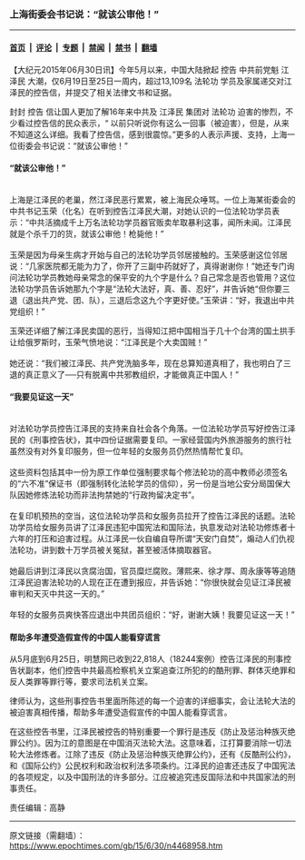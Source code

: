 ### 上海街委会书记说：“就该公审他！”

---

#### [首页](../../../..?n4468958) &nbsp;|&nbsp; [评论](../../../../../epoch-comment?n4468958) &nbsp;|&nbsp; [专题](../../../../../epoch-special?n4468958) &nbsp;|&nbsp; [禁闻](../../../../../epoch-news?n4468958) &nbsp;|&nbsp; [禁书](../../../../../books?n4468958) &nbsp;|&nbsp; [翻墙](https://github.com/gfw-breaker/nogfw/blob/master/README.md?n4468958)


<div class="post_content" id="artbody" itemprop="articleBody">
 <!-- article content begin -->
 <p>
  【大纪元2015年06月30日讯】今年5月以来，中国大陆掀起
  <ok href="https://www.epochtimes.com/gb/tag/%E6%8E%A7%E5%91%8A.html">
   控告
  </ok>
  中共前党魁
  <ok href="https://www.epochtimes.com/gb/tag/%E6%B1%9F%E6%B3%BD%E6%B0%91.html">
   江泽民
  </ok>
  大潮，仅6月19日至25日一周内，超过13,109名
  <ok href="https://www.epochtimes.com/gb/tag/%E6%B3%95%E8%BD%AE%E5%8A%9F.html">
   法轮功
  </ok>
  学员及家属递交对江泽民的控告信，并提交了相关法律文书和证据。
 </p>
 <p>
  封封
  <ok href="https://www.epochtimes.com/gb/tag/%E6%8E%A7%E5%91%8A.html">
   控告
  </ok>
  信让国人更加了解16年来中共及
  <ok href="https://www.epochtimes.com/gb/tag/%E6%B1%9F%E6%B3%BD%E6%B0%91.html">
   江泽民
  </ok>
  集团对
  <ok href="https://www.epochtimes.com/gb/tag/%E6%B3%95%E8%BD%AE%E5%8A%9F.html">
   法轮功
  </ok>
  迫害的惨烈，不少看过控告信的民众表示，“ 以前只听说你有这么一回事（被迫害），但是，从来不知道这么详细。我看了控告信，感到很震惊。”更多的人表示声援、支持，上海一位街委会书记说：“就该公审他！”
 </p>
 <p>
  <h4>
   “就该公审他！”
  </h4>
  <p>
   <br/>
   上海是江泽民的老巢，然江泽民恶行累累，被上海民众唾骂。一位上海某街委会的中共书记玉荣（化名）在听到控告江泽民大潮，对她认识的一位法轮功学员表示：“中共活摘成千上万名法轮功学员器官贩卖牟取暴利这事，闻所未闻。江泽民就是个杀千刀的货，就该公审他！枪毙他！”
   <br/>
   <br/>
   玉荣是因为母亲生病才开始与自己的法轮功学员邻居接触的。玉荣感谢这位邻居说：“几家医院都无能为力了，你开了三副中药就好了，真得谢谢你！”她还专门询问法轮功学员教她母亲常念的保平安的九个字是什么？自己常念是否也管用？这位法轮功学员告诉她那九个字是“法轮大法好，真、善、忍好”，并告诉她“但你要三退（退出共产党、团、队），三退后念这九个字更好使。”玉荣讲：“好，我退出中共党组织！”
  </p>
  <p>
   玉荣还详细了解江泽民卖国的恶行，当得知江把中国相当于几十个台湾的国土拱手让给俄罗斯时，玉荣气愤地说：“江泽民是个大卖国贼！”
   <br/>
   <br/>
   她还说：“我们被江泽民、共产党洗脑多年，现在总算知道真相了，我也明白了三退的真正意义了──只有脱离中共邪教组织，才能做真正中国人！”
  </p>
  <p>
   <h4>
    “我要见证这一天”
   </h4>
   <p>
    <br/>
    对法轮功学员控告江泽民的支持来自社会各个角落。一位法轮功学员写好控告江泽民的《刑事控告状》，其中四份证据需要复印。一家经营国内外旅游服务的旅行社虽然没有对外复印服务，但一位年轻的女服务员仍然热情帮忙复印。
    <br/>
    <br/>
    这些资料包括其中一份为原工作单位强制要求每个修法轮功的高中教师必须签名的“六不准”保证书（即强制转化法轮学员的信仰），另一份是当地公安分局国保大队因她修炼法轮功而非法拘禁她的“行政拘留决定书”。
    <br/>
    <br/>
    在复印机预热的空当，这位法轮功学员和女服务员拉开了控告江泽民的话题。法轮功学员给女服务员讲了江泽民违犯中国宪法和国际法，执意发动对法轮功修炼者十六年的打压和迫害过程。从江泽民一伙自编自导所谓“天安门自焚”，煽动人们仇视法轮功，讲到数十万学员被关冤狱，甚至被活体摘取器官。
    <br/>
    <br/>
    她最后讲到江泽民以贪腐治国，官员糜烂腐败。薄熙来、徐才厚、周永康等等追随江泽民迫害法轮功的人现在正在遭到报应，并告诉她：“你很快就会见证江泽民被审判和天灭中共这一天的。”
    <br/>
    <br/>
    年轻的女服务员爽快答应退出中共团员组织：“好，谢谢大姨！我要见证这一天！”
   </p>
   <p>
    <h4>
     帮助多年遭受造假宣传的中国人能看穿谎言
    </h4>
    <p>
     从5月底到6月25日，明慧网已收到22,818人（18244案例）控告江泽民的刑事控告状副本，他们控告中共最高检察机关立案追查江所犯的的酷刑罪、群体灭绝罪和反人类罪等罪行等，要求司法机关立案。
    </p>
    <p>
     律师认为，这些刑事控告书里面所陈述的每一个迫害的详细事实，会让法轮大法的被迫害真相传播，帮助多年遭受造假宣传的中国人能看穿谎言。
    </p>
    <p>
     在这些控告书里，江泽民被控告的特别重要一个罪行是违反《防止及惩治种族灭绝罪公约》。因为江的意图是在中国消灭法轮大法。这意味着，江打算要消除一切法轮大法修炼者。江除了违反《防止及惩治种族灭绝罪公约》，还有《反酷刑公约》，和《国际公约》公民权利和政治权利法多项条约。江泽民的迫害还违反了中国宪法的各项规定，以及中国刑法的许多部分。江应被追究违反国际法和中共国家法的刑事责任。
    </p>
    <p>
     责任编辑：高静
    </p>
    <!-- article content end -->
    <div id="below_article_ad">
    </div>
   </p>
  </p>
 </p>
</div>


---

原文链接（需翻墙）：https://www.epochtimes.com/gb/15/6/30/n4468958.htm